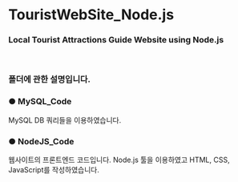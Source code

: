 # TouristWebSite_Node.js
<h3>Local Tourist Attractions Guide Website using Node.js</h3>

<BR>
  <h3>폴더에 관한 설명입니다.</h3>

  
### ● MySQL_Code
MySQL DB 쿼리들을 이용하였습니다.

### ● NodeJS_Code
웹사이트의 프론트엔드 코드입니다.
Node.js 툴을 이용하였고 HTML, CSS, JavaScript를 작성하였습니다.

